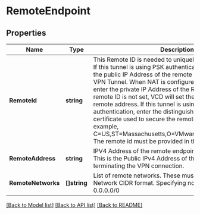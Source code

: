 # RemoteEndpoint

## Properties
Name | Type | Description | Notes
------------ | ------------- | ------------- | -------------
**RemoteId** | **string** | This Remote ID is needed to uniquely identify the peer site. If this tunnel is using PSK authentication, the Remote ID is the public IP Address of the remote device terminating the VPN Tunnel. When NAT is configured on the Remote ID, enter the private IP Address of the Remote Site. If the remote ID is not set, VCD will set the remote id to the remote address. If this tunnel is using certificate authentication, enter the distinguished name of the certificate used to secure the remote endpoint (for example, C&#x3D;US,ST&#x3D;Massachusetts,O&#x3D;VMware,OU&#x3D;VCD,CN&#x3D;Edge1). The remote id must be provided in this case.  | [optional] [default to null]
**RemoteAddress** | **string** | IPV4 Address of the remote endpoint on the remote site. This is the Public IPv4 Address of the remote device terminating the VPN connection. | [default to null]
**RemoteNetworks** | **[]string** | List of remote networks. These must be specified in normal Network CIDR format. Specifying no value is interpreted as 0.0.0.0/0 | [optional] [default to null]

[[Back to Model list]](../README.md#documentation-for-models) [[Back to API list]](../README.md#documentation-for-api-endpoints) [[Back to README]](../README.md)


